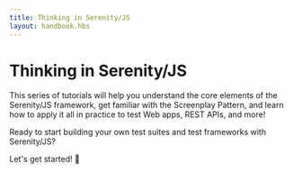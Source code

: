 ```yaml
---
title: Thinking in Serenity/JS
layout: handbook.hbs
---
```

# Thinking in Serenity/JS

This series of tutorials will help you understand the core elements of the Serenity/JS framework, get familiar with the Screenplay Pattern, and learn how to apply it all in practice to test Web apps, REST APIs, and more!

Ready to start building your own test suites and test frameworks with Serenity/JS? 

Let's get started! 🚀
